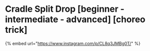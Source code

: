 # Cradle Split Drop \[beginner - intermediate - advanced] \[choreo trick]

{% embed url="https://www.instagram.com/p/CL8q3JMBg0T/" %}